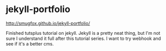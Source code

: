 # jekyll-portfolio

http://smugfox.github.io/jekyll-portfolio/


Finished tutsplus tutorial on jekyll.  Jekyll is a pretty neat thing, but I'm not sure I understand it full after this tutorial series.
I want to try webhook and see if it's a better cms.
